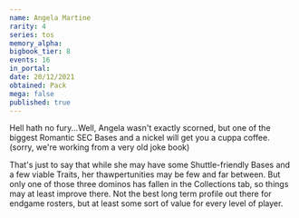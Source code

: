 ```yaml
---
name: Angela Martine
rarity: 4
series: tos
memory_alpha:
bigbook_tier: 8
events: 16
in_portal:
date: 20/12/2021
obtained: Pack
mega: false
published: true
---
```


Hell hath no fury...Well, Angela wasn't exactly scorned, but one of the biggest Romantic SEC Bases and a nickel will get you a cuppa coffee. (sorry, we're working from a very old joke book)

That's just to say that while she may have some Shuttle-friendly Bases and a few viable Traits, her thawpertunities may be few and far between. But only one of those three dominos has fallen in the Collections tab, so things may at least improve there. Not the best long term profile out there for endgame rosters, but at least some sort of value for every level of player.
